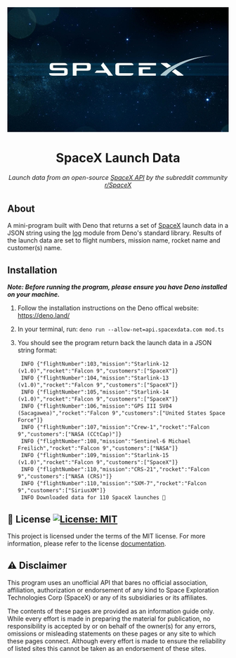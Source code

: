 <div align="center">
    <img alt="SpaceX Logo" src="./images/spacex.jpg" />
</div>

<h1 align="center">
    SpaceX Launch Data
</h1>

<h6 align="center">
    Launch data from an open-source <a href="https://github.com/r-spacex/SpaceX-API">SpaceX API</a> by the subreddit community <a href="https://www.reddit.com/r/spacex/">r/SpaceX</a>
</h6>

## About
A mini-program built with Deno that returns a set of [SpaceX]("https://www.spacex.com/" "SpaceX") launch data in a JSON string using the [log]("https://deno.land/std@0.90.0/log" "Log module") module from Deno's standard library. Results of the launch data are set to flight numbers, mission name, rocket name and customer(s) name.

## Installation

_**Note: Before running the program, please ensure you have Deno installed on your machine.**_

1. Follow the installation instructions on the Deno offical website: https://deno.land/
2. In your terminal, run: `deno run --allow-net=api.spacexdata.com mod.ts`
3. You should see the program return back the launch data in a JSON string format:

        INFO {"flightNumber":103,"mission":"Starlink-12 (v1.0)","rocket":"Falcon 9","customers":["SpaceX"]}
        INFO {"flightNumber":104,"mission":"Starlink-13 (v1.0)","rocket":"Falcon 9","customers":["SpaceX"]}
        INFO {"flightNumber":105,"mission":"Starlink-14 (v1.0)","rocket":"Falcon 9","customers":["SpaceX"]}
        INFO {"flightNumber":106,"mission":"GPS III SV04 (Sacagawea)","rocket":"Falcon 9","customers":["United States Space Force"]}
        INFO {"flightNumber":107,"mission":"Crew-1","rocket":"Falcon 9","customers":["NASA (CCtCap)"]}
        INFO {"flightNumber":108,"mission":"Sentinel-6 Michael Freilich","rocket":"Falcon 9","customers":["NASA"]}
        INFO {"flightNumber":109,"mission":"Starlink-15 (v1.0)","rocket":"Falcon 9","customers":["SpaceX"]}
        INFO {"flightNumber":110,"mission":"CRS-21","rocket":"Falcon 9","customers":["NASA (CRS)"]}
        INFO {"flightNumber":110,"mission":"SXM-7","rocket":"Falcon 9","customers":["SiriusXM"]}
        INFO Downloaded data for 110 SpaceX launches 💫

## :memo: License [![License: MIT](https://img.shields.io/badge/License-MIT-yellow.svg)](https://opensource.org/licenses/MIT)

This project is licensed under the terms of the MIT license. For more information, please refer to the license [documentation](LICENSE.md).

## :warning: Disclaimer
This program uses an unofficial API that bares no official association, affiliation, authorization or endorsement of any kind to Space Exploration Technologies Corp (SpaceX) or any of its subsidiaries or its affiliates.

The contents of these pages are provided as an information guide only. While every effort is made in preparing the material for publication, no responsibility is accepted by or on behalf of the owner(s) for any errors, omissions or misleading statements on these pages or any site to which these pages connect. Although every effort is made to ensure the reliability of listed sites this cannot be taken as an endorsement of these sites.